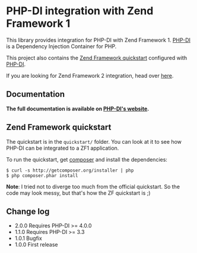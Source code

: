 # PHP-DI integration with Zend Framework 1

This library provides integration for PHP-DI with Zend Framework 1. [PHP-DI](http://php-di.org) is a Dependency Injection Container for PHP.

This project also contains the [Zend Framework quickstart](http://framework.zend.com/manual/en/learning.quickstart.intro.html)
configured with [PHP-DI](http://php-di.org).

If you are looking for Zend Framework 2 integration, head over [here](https://github.com/mnapoli/PHP-DI-ZF2).

## Documentation

**The full documentation is available on [PHP-DI's website](http://php-di.org/doc/frameworks/zf1.html).**

## Zend Framework quickstart

The quickstart is in the `quickstart/` folder. You can look at it to see how PHP-DI can be integrated to a ZF1 application.

To run the quickstart, get [composer](http://getcomposer.org/doc/00-intro.md) and install the dependencies:

    $ curl -s http://getcomposer.org/installer | php
    $ php composer.phar install

**Note**: I tried not to diverge too much from the official quickstart. So the code may look messy, but that's
how the ZF quickstart is ;)

## Change log

* 2.0.0 Requires PHP-DI >= 4.0.0
* 1.1.0 Requires PHP-DI >= 3.3
* 1.0.1 Bugfix
* 1.0.0 First release
